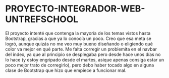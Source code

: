 # PROYECTO-INTEGRADOR-WEB-UNTREFSCHOOL

El proyecto intenté que contenga la mayoría de los temas vistos hasta Bootstrap, gracias a que ya lo conocía un poco. 
Creo que esa meta se logró, aunque quizás no me veo muy bueno diseñando o eligiendo qué color va mejor en qué parte.
Me falta corregir un problemita en el navbar del index, ya que al principio se desplegaba pero desde hace unos días no lo hace
(y estoy engripado desde el martes, asique apenas consiga estar un poco mejor trato de corregirlo), pero debo haber tocado algo en alguna
clase de Bootstrap que hizo que empiece a funcionar mal.
